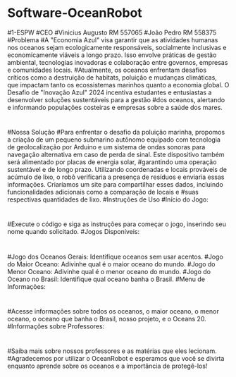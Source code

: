 # Software-OceanRobot
#1-ESPW
#CEO
#Vinicius Augusto RM 557065
#João Pedro RM 558375
#Problema
#A "Economia Azul" visa garantir que as atividades humanas nos oceanos sejam ecologicamente responsáveis, socialmente inclusivas e economicamente viáveis a longo prazo. Isso envolve práticas de gestão ambiental, tecnologias inovadoras e colaboração entre governos, empresas e comunidades locais. #Atualmente, os oceanos enfrentam desafios críticos como a destruição de habitats, poluição e mudanças climáticas, que impactam tanto os ecossistemas marinhos quanto a economia global. O Desafio de "Inovação Azul" 2024 incentiva estudantes e entusiastas a desenvolver soluções sustentáveis para a gestão #dos oceanos, alertando e informando populações costeiras e empresas sobre a saúde dos mares.
#
#Nossa Solução
#Para enfrentar o desafio da poluição marinha, propomos a criação de um pequeno submarino autônomo equipado com tecnologia de geolocalização por Arduino e um sistema de ondas sonoras para navegação alternativa em caso de perda de sinal. Este dispositivo também será alimentado por placas de energia solar, #garantindo uma operação sustentável e de longo prazo. Utilizando coordenadas e locais prováveis de acúmulo de lixo, o robô verificaria a presença de resíduos e enviaria essas informações. Criaríamos um site para compartilhar esses dados, incluindo funcionalidades adicionais como a comparação de locais e #suas respectivas quantidades de lixo.
#Instruções de Uso
#Início do Jogo:
#
#Execute o código e siga as instruções para começar o jogo, inserindo seu nome quando solicitado.
#Jogos Disponíveis:
#
#Jogo dos Oceanos Gerais: Identifique oceanos sem usar acentos.
#Jogo do Maior Oceano: Adivinhe qual é o maior oceano do mundo.
#Jogo do Menor Oceano: Adivinhe qual é o menor oceano do mundo.
#Jogo do Oceano no Brasil: Identifique qual oceano banha o Brasil.
#Menu de Informações:
#
#Acesse informações sobre todos os oceanos, o maior oceano, o menor oceano, o oceano que banha o Brasil, nosso projeto, e o Oceans 20.
#Informações sobre Professores:
#
#Saiba mais sobre nossos professores e as matérias que eles lecionam.
#Agradecemos por utilizar o OceanRobot e esperamos que você se divirta enquanto aprende sobre os oceanos e a importância de protegê-los!
